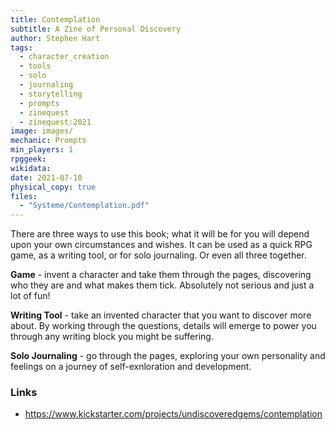 ```yaml
---
title: Contemplation
subtitle: A Zine of Personal Discovery
author: Stephen Hart
tags:
  - character_creation
  - tools
  - solo
  - journaling
  - storytelling
  - prompts
  - zinequest
  - zinequest:2021
image: images/
mechanic: Prompts
min_players: 1
rpggeek:
wikidata:
date: 2021-07-10
physical_copy: true
files:
  - "Systeme/Contemplation.pdf"
---
```


There are three ways to use this book; what it will be for you will depend upon your own circumstances and wishes. It can be used as a quick RPG game, as a writing tool, or for solo journaling. Or even all three together.

**Game** - invent a character and take them through the pages, discovering who they are and what makes them tick. Absolutely not serious and just a lot of fun!

**Writing Tool** - take an invented character that you want to discover more about. By working through the questions, details will emerge to power you through any writing block you might be suffering.

**Solo Journaling** - go through the pages, exploring your own personality and feelings on a journey of self-exnloration and development.

### Links

- https://www.kickstarter.com/projects/undiscoveredgems/contemplation
